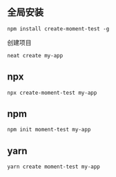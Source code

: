 ## 全局安装
```
npm install create-moment-test -g
```

创建项目
```
neat create my-app
```

## npx
```
npx create-moment-test my-app
```

## npm
```
npm init moment-test my-app
```

## yarn
```
yarn create moment-test my-app
```